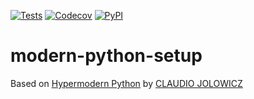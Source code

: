 [![Tests](https://github.com/hubplug/modern-python-setup/workflows/Tests/badge.svg)](https://github.com/hubplug/modern-python-setup/actions?workflow=Tests)
[![Codecov](https://codecov.io/gh/hubplug/modern-python-setup/branch/master/graph/badge.svg)](https://codecov.io/gh/hubplug/modern-python-setup)
[![PyPI](https://img.shields.io/pypi/v/modern-python-setup.svg)](https://pypi.org/project/modern-python-setup/)

# modern-python-setup
Based on [Hypermodern Python](https://cjolowicz.github.io/posts/hypermodern-python-01-setup/) by [CLAUDIO JOLOWICZ](https://cjolowicz.github.io/)

